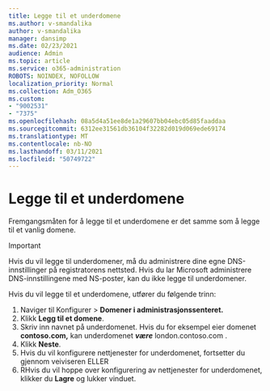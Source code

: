 ```yaml
---
title: Legge til et underdomene
ms.author: v-smandalika
author: v-smandalika
manager: dansimp
ms.date: 02/23/2021
audience: Admin
ms.topic: article
ms.service: o365-administration
ROBOTS: NOINDEX, NOFOLLOW
localization_priority: Normal
ms.collection: Adm_O365
ms.custom:
- "9002531"
- "7375"
ms.openlocfilehash: 08a5d4a51ee8de1a29607bb04ebc05d85faaddaa
ms.sourcegitcommit: 6312ee31561db36104f32282d019d069ede69174
ms.translationtype: MT
ms.contentlocale: nb-NO
ms.lasthandoff: 03/11/2021
ms.locfileid: "50749722"
---
```

# <a name="add-a-subdomain"></a>Legge til et underdomene

Fremgangsmåten for å legge til et underdomene er det samme som å legge til et vanlig domene. 

> [!IMPORTANT]
> Hvis du vil legge til underdomener, må du administrere dine egne DNS-innstillinger på registratorens nettsted. Hvis du lar Microsoft administrere DNS-innstillingene med NS-poster, kan du ikke legge til underdomener. 

Hvis du vil legge til et underdomene, utfører du følgende trinn:

1. Naviger til Konfigurer > **Domener i administrasjonssenteret.**
2. Klikk **Legg til et domene**.
3. Skriv inn navnet på underdomenet. Hvis du for eksempel eier domenet **contoso.com,** kan underdomenet **_være_** london.contoso.com .
4. Klikk **Neste**.
5. Hvis du vil konfigurere nettjenester for underdomenet, fortsetter du gjennom veiviseren ELLER
6. RHvis du vil hoppe over konfigurering av nettjenester for underdomenet, klikker du **Lagre** og lukker vinduet.

